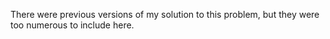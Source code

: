 There were previous versions of my solution to this problem, but they were too numerous to include here.
